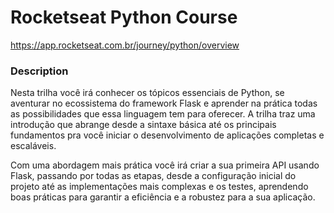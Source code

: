# Rocketseat Python Course

https://app.rocketseat.com.br/journey/python/overview

### Description

Nesta trilha você irá conhecer os tópicos essenciais de Python, se aventurar no ecossistema do framework Flask e aprender na prática todas as possibilidades que essa linguagem tem para oferecer. A trilha traz uma introdução que abrange desde a sintaxe básica até os principais fundamentos pra você iniciar o desenvolvimento de aplicações completas e escaláveis.

Com uma abordagem mais prática você irá criar a sua primeira API usando Flask, passando por todas as etapas, desde a configuração inicial do projeto até as implementações mais complexas e os testes, aprendendo boas práticas para garantir a eficiência e a robustez para a sua aplicação.